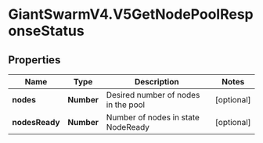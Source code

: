 # GiantSwarmV4.V5GetNodePoolResponseStatus

## Properties
Name | Type | Description | Notes
------------ | ------------- | ------------- | -------------
**nodes** | **Number** | Desired number of nodes in the pool | [optional] 
**nodesReady** | **Number** | Number of nodes in state NodeReady | [optional] 


